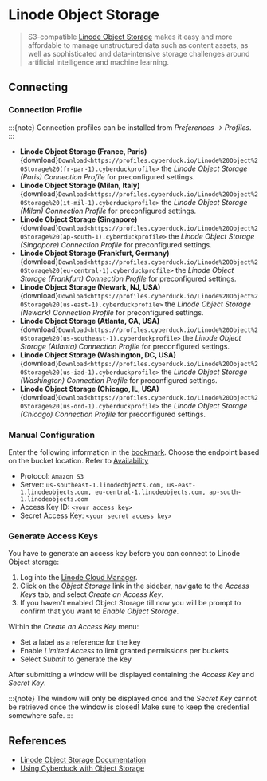 Linode Object Storage
===

> S3-compatible [Linode Object Storage](https://www.linode.com/products/object-storage/) makes it easy and more affordable to manage unstructured data such as content assets, as well as sophisticated and data-intensive storage challenges around artificial intelligence and machine learning.

## Connecting

### Connection Profile

:::{note}
Connection profiles can be installed from *Preferences → Profiles*.
:::

- **Linode Object Storage (France, Paris)** {download}`Download<https://profiles.cyberduck.io/Linode%20Object%20Storage%20(fr-par-1).cyberduckprofile>` the *Linode Object Storage (Paris) Connection Profile* for preconfigured settings.
- **Linode Object Storage (Milan, Italy)** {download}`Download<https://profiles.cyberduck.io/Linode%20Object%20Storage%20(it-mil-1).cyberduckprofile>` the *Linode Object Storage (Milan) Connection Profile* for preconfigured settings.
- **Linode Object Storage (Singapore)** {download}`Download<https://profiles.cyberduck.io/Linode%20Object%20Storage%20(ap-south-1).cyberduckprofile>` the *Linode Object Storage (Singapore) Connection Profile* for preconfigured settings.
- **Linode Object Storage (Frankfurt, Germany)** {download}`Download<https://profiles.cyberduck.io/Linode%20Object%20Storage%20(eu-central-1).cyberduckprofile>` the *Linode Object Storage (Frankfurt) Connection Profile* for preconfigured settings.
- **Linode Object Storage (Newark, NJ, USA)** {download}`Download<https://profiles.cyberduck.io/Linode%20Object%20Storage%20(us-east-1).cyberduckprofile>` the *Linode Object Storage (Newark) Connection Profile* for preconfigured settings.
- **Linode Object Storage (Atlanta, GA, USA)** {download}`Download<https://profiles.cyberduck.io/Linode%20Object%20Storage%20(us-southeast-1).cyberduckprofile>` the *Linode Object Storage (Atlanta) Connection Profile* for preconfigured settings.
- **Linode Object Storage (Washington, DC, USA)** {download}`Download<https://profiles.cyberduck.io/Linode%20Object%20Storage%20(us-iad-1).cyberduckprofile>` the *Linode Object Storage (Washington) Connection Profile* for preconfigured settings.
- **Linode Object Storage (Chicago, IL, USA)** {download}`Download<https://profiles.cyberduck.io/Linode%20Object%20Storage%20(us-ord-1).cyberduckprofile>` the *Linode Object Storage (Chicago) Connection Profile* for preconfigured settings.

### Manual Configuration

Enter the following information in the [bookmark](../../cyberduck/bookmarks.md). Choose the endpoint based on the bucket location. Refer to [Availability](https://www.linode.com/docs/products/storage/object-storage/)

- Protocol: `Amazon S3`
- Server: `us-southeast-1.linodeobjects.com, us-east-1.linodeobjects.com, eu-central-1.linodeobjects.com, ap-south-1.linodeobjects.com`
- Access Key ID: `<your access key>`
- Secret Access Key: `<your secret access key>`

### Generate Access Keys

You have to generate an access key before you can connect to Linode Object storage:

1. Log into the [Linode Cloud Manager](https://cloud.linode.com/).
2. Click on the *Object Storage* link in the sidebar, navigate to the *Access Keys* tab, and select *Create an Access Key*. 
3. If you haven't enabled Object Storage till now you will be prompt to confirm that you want to *Enable Object Storage*.

Within the *Create an Access Key* menu:

- Set a label as a reference for the key
- Enable *Limited Access* to limit granted permissions per buckets
- Select *Submit* to generate the key

After submitting a window will be displayed containing the *Access Key* and *Secret Key*. 

:::{note}
The window will only be displayed once and the *Secret Key* cannot be retrieved once the window is closed!
Make sure to keep the credential somewhere safe.
:::

## References

- [Linode Object Storage Documentation](https://www.linode.com/docs/products/storage/object-storage/)
- [Using Cyberduck with Object Storage](https://www.linode.com/docs/products/storage/object-storage/guides/cyberduck/)
